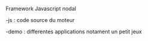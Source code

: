 Framework Javascript nodal

-js : code source du moteur 

-demo : differentes applications notament un petit jeux
